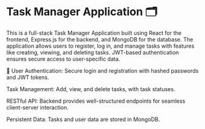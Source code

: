 # Task Manager Application 🗂️
This is a full-stack Task Manager Application built using React for the frontend, Express.js for the backend, and MongoDB for the database. The application allows users to register, log in, and manage tasks with features like creating, viewing, and deleting tasks. JWT-based authentication ensures secure access to user-specific data.



🔐 User Authentication: Secure login and registration with hashed passwords and JWT tokens.

Task Management: Add, view, and delete tasks, with task statuses.

RESTful API: Backend provides well-structured endpoints for seamless client-server interaction.

Persistent Data: Tasks and user data are stored in MongoDB.
